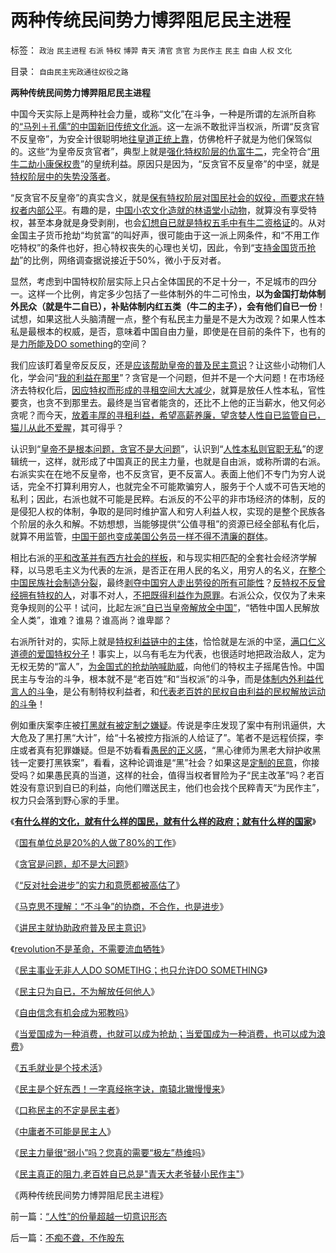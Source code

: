 # 两种传统民间势力博羿阻尼民主进程

标签： `政治` `民主进程` `右派` `特权` `博羿` `青天` `清官` `贪官` `为民作主` `民主` `自由` `人权` `文化` 

目录： `自由民主宪政通往奴役之路`

**两种传统民间势力博羿阻尼民主进程**

中国今天实际上是两种社会力量，或称“文化”在斗争，一种是所谓的左派所自称的[“马列＋孔儒”的中国新旧传统文化派](../../../2009/6/26/马恩主义为什么适合移植入中国传统社会.md)。这一左派不敢批评当权派，所谓“反贪官不反皇帝”，为安全计很聪明地[往皇道正统上靠](../../../2009/11/11/中国社会4.5种正统卫道士.md)，仿佛枪杆子就是为他们保驾似的。这些“为皇帝反贪官者”，典型上就是[强化特权阶层的仇富牛二](../../../2009/10/13/小农意识仇富牛二历史命运.md)，完全符合“[用牛二劫小康保权贵](../../../2009/10/13/两千年社稷延寿之九字真言.md)”的皇统利益。原因只是因为，“反贪官不反皇帝”的中坚，就是[特权阶层中的失势没落者](http://darthvad.blog.sohu.com/132102470.html)。

“反贪官不反皇帝”的真实含义，就是[保有特权阶层对国民社会的奴役，而要求在特权者内部公平](../../../2009/8/2/行政监管无法减少腐败，无法控制特权最大化定律.md)。有趣的是，[中国小农文化造就的林语堂小动物](../../../2009/2/2/实例解剖极左的人格认知误区.md)，就算没有享受特权，甚至本身就是身受剥削，也会[幻想自已就是特权五毛中有牛二资格证](../../../2009/10/25/特权卫士生产线和怪胎民主派.md)的。从对金国主子货币抢劫“均贫富”的叫好声，很可能由于这一派上网条件，和“不用工作吃特权”的条件也好，担心特权丧失的心理也关切，因此，令到“[支持金国货币抢劫](../../../2010/1/10/朝鲜货币抢劫即将进入第二幕：恶性通货膨胀.md)”的比例，网络调查据说接近于50%，微小于反对者。

显然，考虑到中国特权阶层实际上只占全体国民的不足十分一，不足城市的四分一。这样一个比例，肯定多少包括了一些体制外的牛二可怜虫，**以为金国打劫体制外民众（就是牛二自已），补贴体制内红五类（牛二的主子），会有他们自已一份**！试想，如果这批人头脑清醒一点，整个有私民主力量是不是大为改观？如果人性本私是最根本的权威，是否，意味着中国自由力量，即使是在目前的条件下，也有的是[力所能及DO
something](../../../2010/1/10/民主事业无非人人DO&nbsp;SOMETIHG.md)的空间？

我们应该盯着皇帝反反反，还是[应该帮助皇帝的普及民主意识](../../../2010/1/7/讲民主就协助政府普及民主意识.md)？让这些小动物们人化，学会问“[我的利益在那里](../../../2009/9/26/社会进步从“有私”做起.md)”？贪官是一个问题，但并不是一个大问题！在市场经济去特权化后，[因应特权而形成的寻租空间大大减少](../../../2009/10/22/大赦腐败的成本边界和民主妥协的收益确定.md)，就算是放任人性本私，官性要贪，也贪不到那里去。最终是当官者能贪的，还比不上他的正当薪水，他又何必贪呢？而今天，[放着丰厚的寻租利益，希望高薪养廉，望贪婪人性自已监管自已，猫儿从此不爱腥](../../../2009/5/25/行政效益剪刀差和保守主义：公权分立牵制不能减少腐败.md)，其可得乎？

认识到“[皇帝不是根本问题，贪官不是大问题](../../../2010/1/4/贪官是问题，却不是大问题.md)”，认识到“[人性本私则官职无私](http://darthvad.blog.163.com/blog/static/533994702009425114911307/)”的逻辑统一，这样，就形成了中国真正的民主力量，也就是自由派，或称所谓的右派。右派实实在在地不反皇帝，也不反贪官，更不反富人。表面上他们不专门为穷人说话，完全不打算利用穷人，也就完全不可能欺骗穷人，服务于个人或不可告天地的私利；因此，右派也就不可能是民粹。右派反的不公平的非市场经济的体制，反的是侵犯人权的体制，争取的是同时维护富人和穷人利益人权，实现的是整个民族各个阶层的永久和解。不妨想想，当能够提供“公值寻租”的资源已经全部私有化后，就算不用监管，[中国干部也变成美国公务员一样不得不清廉的群体](../../../2009/12/6/公务员，即公共服务从业员.md)。

相比右派的[平和改革并有西方社会的样板](../../../2009/10/24/暴力的社会价值和非暴力的不合作，及圣雄甘地.md)，和与现实相匹配的全套社会经济学解释，以马恩毛主义为代表的左派，是否正在用人民的名义，用穷人的名义，[在整个中国民族社会制造分裂](../../../2009/7/1/鼓吹子虚乌有的阶级斗争是社会自杀.md)，最终[剥夺中国穷人走出劳役的所有可能性](http://hi.baidu.com/darthchn/blog/item/c77ff835cfd64447241f1423.html)？[反特权不反曾经拥有特权的人](../../../2009/8/28/对事勿对人，反特权不要专反“人”.md)，对事不对人，[不把既得利益作为原罪](../../../2009/8/28/已得利益者不是敌人而是盟友！.md)。右派公众，仅仅为了未来竞争规则的公平！试问，比起左派[“自已当皇帝解放全中国”](http://blog.sina.com.cn/s/blog_5563a64d0100getp.html)，“牺牲中国人民解放全人类”，谁难？谁易？谁高尚？谁卑鄙？

右派所针对的，实际上就是[特权利益链中的主体](../../../2009/7/29/阻碍中国深入改革的最顽固利益集团.md)，恰恰就是左派的中坚，[满口仁义道德的爱国特权分子](../../../2009/7/16/自我标榜最爱国的左派只不过腐败的特权卫士.md)！事实上，以乌有毛左为代表，也很适时地把政治敌人，定为无权无势的“富人”，[为金国式的抢劫呐喊助威](../../../2010/1/10/朝鲜货币抢劫即将进入第二幕：恶性通货膨胀.md)，向他们的特权主子摇尾告怜。中国民主与专治的斗争，根本就不是“老百姓”和“当权派”的斗争，而是[体制内外利益代言人的斗争](../../../2009/8/10/主要矛盾很可能就是体制内外的矛盾.md)，是公有制特权利益者，和[代表老百姓的民权自由利益的民权解放运动的斗争](../../../2009/7/30/十几亿体制外老百姓的利益由谁呼吁.md)！

例如重庆案李庄被[打黑就有被定制之嫌疑](../../../2009/10/11/可以定制的打黑.md)。传说是李庄发现了案中有刑讯逼供，大大危及了黑打黑“大计”，给“十名被控方指派的人给证了”。笔者不是远程侦探，李庄或者真有犯罪嫌疑。但是不妨看看[愚民的正义感](../../../2009/11/14/正义感也可以变得非常可怕.md)，“黑心律师为黑老大辩护收黑钱一定要打黑铁案”，看看，这种论调谁是“黑”社会？如果这是[定制的民意](../../../2009/10/9/民意就是民主吗？可定制的民意呢？.md)，你接受吗？如果愚民真的当道，这样的社会，值得当权者冒险为子“民主改革”吗？老百姓没有意识到自已的利益，向他们赠送民主，他们也会找个民粹青天“为民作主”，权力只会落到野心家的手里。

《[**有什么样的文化，就有什么样的国民，就有什么样的政府；就有什么样的国家**](../../../2009/12/31/有什么样的文化，就有什么样的国民.md)》

《[国有单位总是20%的人做了80%的工作](../../../2009/12/30/国有单位总是20%的人做了80%的工作.md)》

《[贪官是问题，却不是大问题](../../../2010/1/4/贪官是问题，却不是大问题.md)》

《[“反对社会进步”的实力和意愿都被高估了](../../../2010/1/5/“反对社会进步”的实力和意愿都被高估了.md)》

《[马克思不理解：“不斗争”的协商，不合作，也是进步](../../../2010/1/6/“不斗争”是社会进步的主要手段.md)》

《[讲民主就协助政府普及民主意识](../../../2010/1/7/讲民主就协助政府普及民主意识.md)》

《[revolution不是革命，不需要流血牺牲](../../../2010/1/9/revolution不是革命，不需要流血牺牲.md)》

《[民主事业无非人人DO SOMETIHG；也只允许DO SOMETHING](../../../2010/1/10/民主事业无非人人DO&nbsp;SOMETIHG.md)》

《[民主只为自已，不为解放任何他人](http://blog.sina.com.cn/s/blog_5563a64d0100getp.html)》

《[自由信念有机会成为邪教吗](../../../2010/1/11/自由信念有机会成为邪教吗.md)》

《[当爱国成为一种消费，也就可以成为抢劫；当爱国成为一种消费，也可以成为浪费](../../../2010/1/11/当爱国成为一种消费.md)》

《[五毛就业是个技术活](../../../2010/1/13/五毛就业是个技术活.md)》

《[民主是个好东西！一字真经拖字诀，南辕北辙慢慢来](../../../2010/1/13/一字真经拖字诀，南辕北辙慢慢来.md)》

《[口称民主的不定是民主者](http://blog.sina.com.cn/s/blog_5563a64d0100gfhs.html)》

《[中庸者不可能是民主人](../../../2010/1/13/中庸者不可能是民主人.md)》

《[民主力量很“弱小”吗？您真的需要“极左”恭维吗](../../../2010/1/13/“人性”的份量超越一切意识形态.md)》

《[民主真正的阻力,老百姓自已总是"青天大老爷替小民作主"](http://blog.sina.com.cn/s/blog_5563a64d0100gfpk.html)》

《两种传统民间势力博羿阻尼民主进程》



前一篇：[“人性”的份量超越一切意识形态](../../../2010/1/13/“人性”的份量超越一切意识形态.md)

后一篇：[不痴不聋，不作股东](../../../2010/1/14/不痴不聋，不作股东.md)